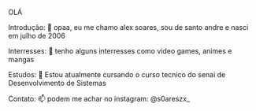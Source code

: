OLÁ

Introdução:
👋 opaa, eu me chamo alex soares, sou de santo andre e nasci em julho de 2006

Interresses:
👀 tenho alguns interresses como video games, animes e mangas

Estudos:
🌱 Estou atualmente cursando o curso tecnico do senai de Desenvolvimento de Sistemas

Contato:
📫 podem me achar no instagram: @s0areszx_

